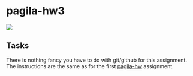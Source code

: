 # pagila-hw3
[![](https://github.com/mikeizbicki/pagila-hw3/workflows/tests/badge.svg)](https://github.com/mikeizbicki/pagila-hw3/actions?query=workflow%3Atests)

## Tasks

There is nothing fancy you have to do with git/github for this assignment.
The instructions are the same as for the first [pagila-hw](https://github.com/mikeizbicki/pagila-hw) assignment.
